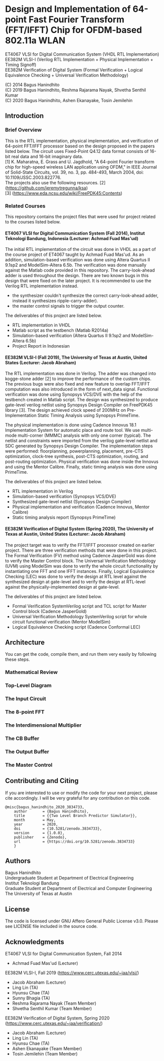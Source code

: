 # Design and Implementation of 64-point Fast Fourier Transform (FFT/IFFT) Chip for OFDM-based 802.11a WLAN
ET4067 VLSI for Digital Communication System (VHDL RTL Implementation)  
EE382M VLSI-I (Verilog RTL Implementation + Physical Implementation + Timing Signoff)  
EE382M Verification of Digital System (Formal Verification + Logical Equivalence Checking + Universal Verification Methodology)  

(C) 2014 Bagus Hanindhito  
(C) 2019 Bagus Hanindhito, Reshma Rajarama Nayak, Shvetha Senthil Kumar  
(C) 2020 Bagus Hanindhito, Ashen Ekanayake, Tosin Jemilehin  

## Introduction
### Brief Overview
This is the RTL implementation, physical implementation, and verification of 64-point FFT/IFFT processor based on the design proposed in the papers listed below. The circuit uses Fixed-Point Q4.12 data format consists of 16-bit real data and 16-bit imaginary data.   
[1] K. Maharatna, E. Grass and U. Jagdhold, "A 64-point Fourier transform chip for high-speed wireless LAN application using OFDM," in IEEE Journal of Solid-State Circuits, vol. 39, no. 3, pp. 484-493, March 2004, doi: 10.1109/JSSC.2003.822776.  
The projects also use the following resources.
[2] (https://github.com/jeremytregunna/ksa)  
[3] (https://www.eda.ncsu.edu/wiki/FreePDK45:Contents)  

### Related Courses
This repository contains the project files that were used for project related to the courses listed below.  
#### ET4067 VLSI for Digital Communication System (Fall 2014), Institut Teknologi Bandung, Indonesia (Lecturer: Achmad Fuad Mas'ud)
The initial RTL implementation of the circuit was done in VHDL as a part of the course project of ET4067 taught by Achmad Fuad Mas'ud. As an addition, simulation-based verification was done using Altera Quartus II 9.1sp2 and ModelSim-Altera 6.5b. The verification was done manually against the Matlab code provided in this repository. The carry-look-ahead adder is used throughout the design. There are two known bugs in this design that were fixed on the later project. It is recommended to use the Verilog RTL implementation instead.
* the synthesizer couldn't synthesize the correct carry-look-ahead adder, instead it synthesizes ripple-carry-adder).
* the master control signals to trigger the output counter.   

The deliverables of this project are listed below.
* RTL implementation in VHDL
* Matlab script as the testbench (Matlab R2014a)
* Simulation-based verification (Altera Quartus II 9.1sp2 and ModelSim-Altera 6.5b)
* Project Report in Indonesian

#### EE382M VLSI-I (Fall 2019), The University of Texas at Austin, United States (Lecturer: Jacob Abraham)
The RTL implementation was done in Verilog. The adder was changed into kogge-stone adder [2] to improve the performance of the custom chips. The previous bugs were also fixed and new feature to overlap FFT/IFFT computation was also introduced in the form of next_data signal. Functional verification was done using Synopsys VCS/DVE with the help of the testbench created in Matlab script. The design was synthesized to produce gate-level verilog netlist using Synopsys Design Compiler on FreePDK45 library [3]. The design achieved clock speed of 200MHz on Pre-Implementation Static Timing Analysis using Synopsys PrimeTime.   

The physical implementation is done using Cadence Innovus 18.1 Implementation System for automatic place and route tool. We use multi-mode multi-corner (MMMC) analysis with only one corner (typical). The netlist and constraints were imported from the verilog gate-level netlist and SDC generated by Synopsys Design Compiler. The implementation steps were performed: floorplanning, powerplanning, placement, pre-CTS optimization, clock-tree synthesis, post-CTS optimization, routing, and post-routing optimization. Physical verification was done inside the Innovus and using the Mentor Calibre. Finally, static timing analysis was done using PrimeTime.  

The deliverables of this project are listed below.
* RTL implementation in Verilog
* Simulation-based verification (Synopsys VCS/DVE)
* Synthesized gate-level netlist (Synopsys Design Compiler)
* Physical implementation and verification (Cadence Innovus, Mentor Calibre)
* Static timing analysis report (Synopsys PrimeTime)  

#### EE382M Verification of Digital System (Spring 2020), The University of Texas at Austin, United States (Lecturer: Jacob Abraham)
The project target was to verify the FFT/IFFT processor created on earlier project. There are three verification methods that were done in this project. The Formal Verification (FV) method using Cadence JasperGold was done to verify the Master Control block. The Universal Verification Methodology (UVM) using ModelSim was done to verify the whole circuit functionality by instantiating one FFT and one IFFT instances. Finally, Logical Equivalence Checking (LEC) was done to verify the design at RTL level against the synthesized design at gate-level and to verify the design at RTL-level against the physically-implemented design at gate-level.  

The deliverables of this project are listed below.
* Formal Verification SystemVerilog script and TCL script for Master Control block (Cadence JasperGold)
* Universal Verification Methodology SystemVerilog script for whole circuit functional verification (Mentor ModelSim)
* Logical Equivalence Checking script (Cadence Conformal LEC)

## Architecture
You can get the code, compile them, and run them very easily by following these steps.
### Mathematical Review
### Top-Level Diagram
### The Input Circuit
### The 8-point FFT
### The Interdimensional Multiplier
### The CB Buffer
### The Output Buffer
### The Master Control

## Contributing and Citing
If you are interested to use or modify the code for your next project, please cite accordingly. I will be very grateful for any contribution on this code.
```
@misc{bagus_hanindhito_2020_3834733,
    author       = {Bagus Hanindhito},
    title        = {{Two Level Branch Predictor Simulator}},
    month        = May,
    year         = 2020,
    doi          = {10.5281/zenodo.3834733},
    version      = {1.0.0},
    publisher    = {Zenodo},
    url          = {https://doi.org/10.5281/zenodo.3834733}
    }
```

## Authors
Bagus Hanindhito  
Undergraduate Student at Department of Electrical Engineering  
Institut Teknologi Bandung  
Graduate Student at Department of Electrical and Computer Engineering    
The University of Texas at Austin    

## License
The code is licensed under GNU Affero General Public License v3.0. Please see LICENSE file included in the source code.

## Acknowledgments
ET4067 VLSI for Digital Communication System, Fall 2014  
* Achmad Fuad Mas'ud (Lecturer)

EE382M VLSI-I, Fall 2019 (https://www.cerc.utexas.edu/~jaa/vlsi/)  
* Jacob Abraham (Lecturer)
* Ling Lin (TA)
* Hyunsu Chae (TA)
* Sunny Bhagia (TA)
* Reshma Rajarama Nayak (Team Member)
* Shvetha Senthil Kumar (Team Member)

EE382M Verification of Digital System, Spring 2020 (https://www.cerc.utexas.edu/~jaa/verification/)
* Jacob Abraham (Lecturer)
* Ling Lin (TA)
* Hyunsu Chae (TA)
* Ashen Ekanayake (Team Member)
* Tosin Jemilehin (Team Member)


